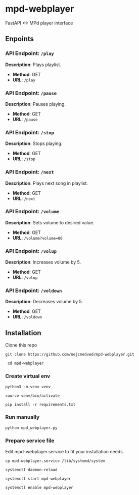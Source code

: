 # mpd-webplayer

FastAPI <-> MPd player interface

## Enpoints

### API Endpoint: `/play`

**Description**: Plays playlist.

- **Method**: GET
- **URL**: `/play`

### API Endpoint: `/pause`

**Description**: Pauses playing.

- **Method**: GET
- **URL**: `/pause`

### API Endpoint: `/stop`

**Description**: Stops playing.

- **Method**: GET
- **URL**: `/stop`

### API Endpoint: `/next`

**Description**: Plays next song in playlist.

- **Method**: GET
- **URL**: `/next`


### API Endpoint: `/volume`

**Description**: Sets volume to desired value.

- **Method**: GET
- **URL**: `/volume?volume=80`

### API Endpoint: `/volup`

**Description**: Increases volume by 5.

- **Method**: GET
- **URL**: `/volup`


### API Endpoint: `/voldown`

**Description**: Decreases volume by 5.

- **Method**: GET
- **URL**: `/voldown`


## Installation

Clone this repo 

``` git clone https://github.com/nejcmedved/mpd-webplayer.git ```

``` cd mpd-webplayer```

### Create virtual env

``` python3 -m venv venv ```

``` source venv/bin/activate ```

``` pip install -r requirements.txt ```

### Run manually

``` python mpd_webplayer.py ```

### Prepare service file

Edit mpd-webplayer.service to fit your installation needs

``` cp mpd-webplayer.service /lib/systemd/system ```

``` systemctl daemon-reload ```

``` systemctl start mpd-webplayer ```

``` systemctl enable mpd-webplayer ```